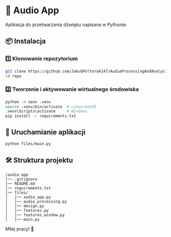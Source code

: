 # 🎵 Audio App

Aplikacja do przetwarzania dźwięku napisana w Pythonie.

## 📦 Instalacja

### 1️⃣ Klonowanie repozytorium

```sh
git clone https://github.com/JakubPoltorak147/AudioProcessingAndAnalysisProject1.git
cd repo
```

### 2️⃣ Tworzenie i aktywowanie wirtualnego środowiska

```sh
python -m venv .venv
source .venv/bin/activate  # Linux/macOS
.venv\Scripts\activate     # Windows
pip install -r requirements.txt
```

## 🚀 Uruchamianie aplikacji

```sh
python files/main.py
```

## 🛠 Struktura projektu
```
/audio-app
│── .gitignore
│── README.md
│── requirements.txt
│── files/
│   │── audio_app.py
│   │── audio_processing.py
│   │── design.py
│   │── features.py
│   │── features_window.py
│   │── main.py
```

Miłej pracy! 🚀

